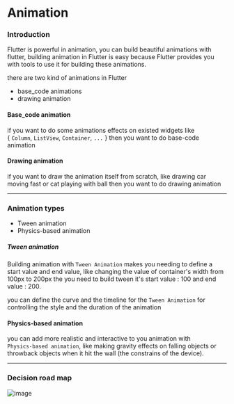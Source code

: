 # **Animation**
### Introduction
Flutter is powerful in animation, you can build beautiful animations with flutter, building animation in Flutter is easy because Flutter provides you with tools to use it for building these animations. 

there are two kind of animations in Flutter 
* base_code animations
* drawing animation

#### Base_code animation
if you want to do some animations effects on existed widgets like  
{ `Column`, `ListView`, `Container`, `...` }
then you want to do base-code animation

#### Drawing animation
if you want to draw the animation itself from scratch, like drawing car moving fast or cat playing with ball
then you want to do drawing animation

---
### Animation types

* Tween animation
* Physics-based animation
 

##### Tween animation
Building animation with `Tween Animation` makes you needing to define a start value and end value, like changing the value of container's width from 100px to 200px the you need to build tween it's start value : 100 and end value : 200.

you can define the curve and the timeline for the `Tween Animation` for controlling the style and the duration of the animation

#### Physics-based animation
you can add more realistic and interactive to you animation with  
`Physics-based animation`, like making gravity effects on falling objects or throwback objects when it hit the wall (the constrains of the device).

---
### Decision road map
![image](images/animation-decision-tree.png)
